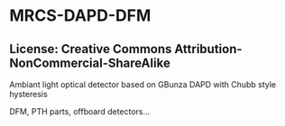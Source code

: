 # MRCS-DAPD-DFM
## License: Creative Commons Attribution-NonCommercial-ShareAlike

Ambiant light optical detector based on GBunza DAPD with Chubb style hysteresis

DFM, PTH parts, offboard detectors...

